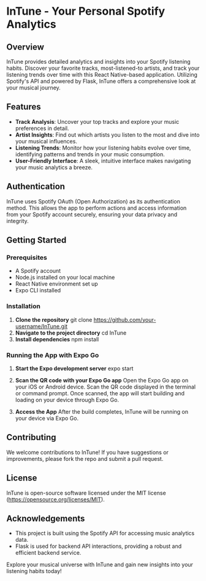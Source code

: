 # InTune - Your Personal Spotify Analytics

## Overview
InTune provides detailed analytics and insights into your Spotify listening habits. Discover your favorite tracks, most-listened-to artists, and track your listening trends over time with this React Native-based application. Utilizing Spotify's API and powered by Flask, InTune offers a comprehensive look at your musical journey.

## Features
- **Track Analysis**: Uncover your top tracks and explore your music preferences in detail.
- **Artist Insights**: Find out which artists you listen to the most and dive into your musical influences.
- **Listening Trends**: Monitor how your listening habits evolve over time, identifying patterns and trends in your music consumption.
- **User-Friendly Interface**: A sleek, intuitive interface makes navigating your music analytics a breeze.

## Authentication
InTune uses Spotify OAuth (Open Authorization) as its authentication method. This allows the app to perform actions and access information from your Spotify account securely, ensuring your data privacy and integrity.

## Getting Started

### Prerequisites
- A Spotify account
- Node.js installed on your local machine
- React Native environment set up
- Expo CLI installed

### Installation
1. **Clone the repository**
   git clone https://github.com/your-username/InTune.git
2. **Navigate to the project directory**
   cd InTune
3. **Install dependencies**
   npm install

### Running the App with Expo Go

1. **Start the Expo development server**
   expo start
2. **Scan the QR code with your Expo Go app**
   Open the Expo Go app on your iOS or Android device.
   Scan the QR code displayed in the terminal or command prompt.
   Once scanned, the app will start building and loading on your device through Expo Go.

3. **Access the App**
   After the build completes, InTune will be running on your device via Expo Go.

## Contributing
We welcome contributions to InTune! If you have suggestions or improvements, please fork the repo and submit a pull request.

## License
InTune is open-source software licensed under the MIT license (https://opensource.org/licenses/MIT).

## Acknowledgements
- This project is built using the Spotify API for accessing music analytics data.
- Flask is used for backend API interactions, providing a robust and efficient backend service.

Explore your musical universe with InTune and gain new insights into your listening habits today!



